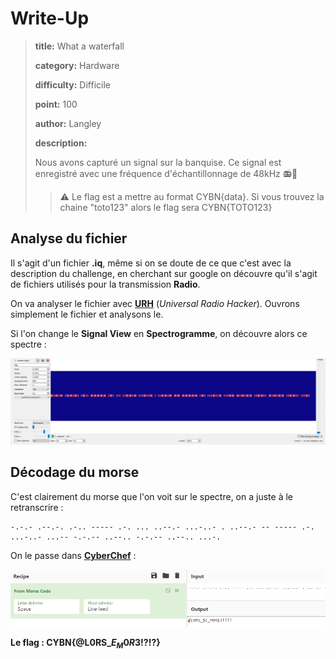 # Write-Up
> **title:** What a waterfall
>
> **category:** Hardware
>
> **difficulty:** Difficile
>
> **point:** 100
>
> **author:** Langley
>
> **description:**
>
> Nous avons capturé un signal sur la banquise. Ce signal est enregistré avec une fréquence d'échantillonnage de 48kHz 📻🧊
> > ⚠️ Le flag est a mettre au format CYBN{data}.
> > Si vous trouvez la chaine "toto123" alors le flag sera CYBN{TOTO123}

## Analyse du fichier

Il s'agit d'un fichier **.iq**, même si on se doute de ce que c'est avec la description du challenge, en cherchant sur google on découvre qu'il s'agit de fichiers utilisés pour la transmission **Radio**.

On va analyser le fichier avec **[URH](https://github.com/jopohl/urh)** (*Universal Radio Hacker*). Ouvrons simplement le fichier et analysons le.

Si l'on change le **Signal View** en **Spectrogramme**, on découvre alors ce spectre :

![Spectrogramme du fichier](images/spectre.png)

## Décodage du morse

C'est clairement du morse que l'on voit sur le spectre, on a juste à le retranscrire :

```
-.-.- .--.-. .-.. ----- .-. ... ..--.- ...-..- . ..--.- -- ----- .-. ...-..- ...-- -.-.-- ..--.. -.-.-- ..--.. ...-.
```

On le passe dans **[CyberChef](https://gchq.github.io/CyberChef)** :

![Spectrogramme du fichier](images/morse2text.png)

**Le flag : CYBN{@L0RS_$E_M0R$3!?!?}**
